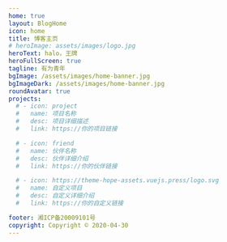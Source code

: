 ```yaml
---
home: true
layout: BlogHome
icon: home
title: 博客主页
# heroImage: assets/images/logo.jpg
heroText: halo，王牌
heroFullScreen: true
tagline: 有为青年
bgImage: /assets/images/home-banner.jpg
bgImageDark: /assets/images/home-banner.jpg
roundAvatar: true
projects:
  # - icon: project
  #   name: 项目名称
  #   desc: 项目详细描述
  #   link: https://你的项目链接

  # - icon: friend
  #   name: 伙伴名称
  #   desc: 伙伴详细介绍
  #   link: https://你的伙伴链接

  # - icon: https://theme-hope-assets.vuejs.press/logo.svg
  #   name: 自定义项目
  #   desc: 自定义详细介绍
  #   link: https://你的自定义链接

footer: 湘ICP备20009101号
copyright: Copyright © 2020-04-30
---
```

